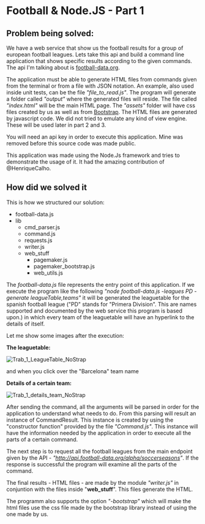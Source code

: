 # Football & Node.JS - Part 1

## Problem being solved:

We have a web service that show us the football results for a group of european football leagues. Lets take this api and build a command line application that shows specific results according to the given commands. The api I'm talking about is [football-data.org](http://api.football-data.org/). 

The application must be able to generate HTML files from commands given from the terminal or from a file with JSON notation. An example, also used inside unit tests, can be the file _"file_to_read.js"_. The program will generate a folder called _"output"_ where the generated files will reside. The file called _"index.html"_ will be the main HTML page. The _"assets"_ folder will have css files created by us as well as from [Bootstrap](http://getbootstrap.com/). The HTML files are generated by javascript code. We did not tried to emulate any kind of view engine. These will be used later in part 2 and 3.

You will need an api key in order to execute this application. Mine was removed before this source code was made public.

This application was made using the Node.Js framework and tries to demonstrate the usage of it. It had the amazing contribution of @HenriqueCalho.

## How did we solved it

This is how we structured our solution:

* football-data.js
* lib
    * cmd_parser.js
    * command.js
    * requests.js
    * writer.js
    * web_stuff
        * pagemaker.js
        * pagemaker_bootstrap.js
        * web_utils.js

The _football-data.js_ file represents the entry point of this application. If we execute the program like the following _"node football-data.js -leagues PD -generate leagueTable,teams"_ it will be generated the leaguetable for the spanish football league ("PD" stands for "Primera Division". This are names supported and documented by the web service this program is based upon.) in which every team of the leaguetable will have an hyperlink to the details of itself.

Let me show some images after the execution:

**The leaguetable:**

![Trab_1_LeagueTable_NoStrap](http://i.imgur.com/TFgYrZD.png)

and when you click over the "Barcelona" team name 

**Details of a certain team:**

![Trab_1_details_team_NoStrap](http://i.imgur.com/0rvafDa.png)

After sending the command, all the arguments will be parsed in order for the application to understand what needs to do. From this parsing will result an instance of CommandResult. This instance is created by using the "constructor function" provided by the file _"Command.js"_. This instance will have the information needed by the application in order to execute all the parts of a certain command. 

The next step is to request all the football leagues from the main endpoint given by the API - _"http://api.football-data.org/alpha/soccerseasons"_. If the response is successful the program will examine all the parts of the command.

The final results - HTML files - are made by the module _"writer.js"_ in conjuntion with the files inside "**web_stuff**". This files generate the HTML. 

The programm also supports the option _"-bootstrap"_ which will make the html files use the css file made by the bootstrap library instead of using the one made by us.

